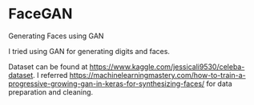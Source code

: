 # FaceGAN
Generating Faces using GAN

I tried using GAN for generating digits and faces.

Dataset can be found at https://www.kaggle.com/jessicali9530/celeba-dataset.
I referred https://machinelearningmastery.com/how-to-train-a-progressive-growing-gan-in-keras-for-synthesizing-faces/ for data preparation and cleaning.
